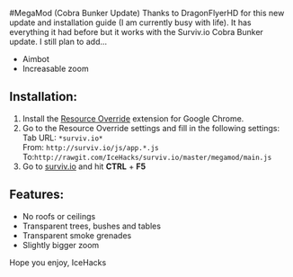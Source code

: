 #MegaMod (Cobra Bunker Update)
Thanks to DragonFlyerHD for this new update and installation guide (I am currently busy with life). It has everything it had before but it works with the Surviv.io Cobra Bunker update. I still plan to add...

* Aimbot
* Increasable zoom

## Installation:
1. Install the [Resource Override](https://chrome.google.com/webstore/detail/resource-override/pkoacgokdfckfpndoffpifphamojphii) extension for Google Chrome.
2. Go to the Resource Override settings and fill in the following settings:\
Tab URL:  `*surviv.io*`\
From:  `http://surviv.io/js/app.*.js` To:`http://rawgit.com/IceHacks/surviv.io/master/megamod/main.js`
3. Go to [surviv.io](http://surviv.io/) and hit **CTRL** + **F5**

## Features:
* No roofs or ceilings
* Transparent trees, bushes and tables
* Transparent smoke grenades
* Slightly bigger zoom


Hope you enjoy,
IceHacks
